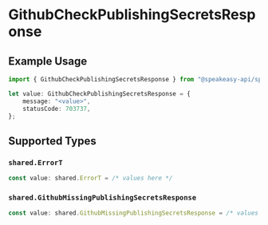 # GithubCheckPublishingSecretsResponse

## Example Usage

```typescript
import { GithubCheckPublishingSecretsResponse } from "@speakeasy-api/speakeasy-client-sdk-typescript/sdk/models/operations";

let value: GithubCheckPublishingSecretsResponse = {
    message: "<value>",
    statusCode: 703737,
};
```

## Supported Types

### `shared.ErrorT`

```typescript
const value: shared.ErrorT = /* values here */
```

### `shared.GithubMissingPublishingSecretsResponse`

```typescript
const value: shared.GithubMissingPublishingSecretsResponse = /* values here */
```

